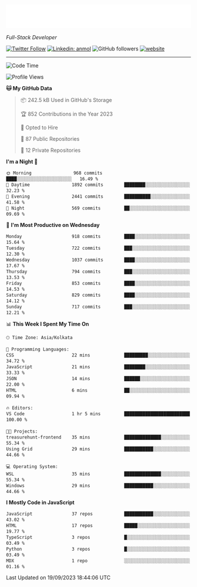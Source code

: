 <!-- START:readme-typing -->
<img src="readme-typing.svg" />
<!-- END:readme-typing -->

<p><em>Full-Stack Developer</em></p>

[![Twitter Follow](https://img.shields.io/twitter/follow/tonalmathew?style=flat)](https://twitter.com/intent/follow?screen_name=tonalmathew)
[![Linkedin: anmol](https://img.shields.io/badge/tonal-mathew?style=flat-square&logo=Linkedin&logoColor=white&link=https://www.linkedin.com/in/tonal-mathew/)](https://www.linkedin.com/in/tonal-mathew/)
![GitHub followers](https://img.shields.io/github/followers/tonalmathew?label=Follow&style=social)
[![website](https://img.shields.io/badge/Website-46a2f1.svg?&style=flat-square&logo=Google-Chrome&logoColor=white&link=http://tonalmathew.github.io/)](http://tonalmathew.github.io/)

---
<!--START_SECTION:waka-->
![Code Time](http://img.shields.io/badge/Code%20Time-1%2C184%20hrs%2019%20mins-blue)

![Profile Views](http://img.shields.io/badge/Profile%20Views-0-blue)

**🐱 My GitHub Data** 

> 📦 242.5 kB Used in GitHub's Storage 
 > 
> 🏆 852 Contributions in the Year 2023
 > 
> 💼 Opted to Hire
 > 
> 📜 87 Public Repositories 
 > 
> 🔑 12 Private Repositories 
 > 
**I'm a Night 🦉** 

```text
🌞 Morning                968 commits         ████░░░░░░░░░░░░░░░░░░░░░   16.49 % 
🌆 Daytime                1892 commits        ████████░░░░░░░░░░░░░░░░░   32.23 % 
🌃 Evening                2441 commits        ██████████░░░░░░░░░░░░░░░   41.58 % 
🌙 Night                  569 commits         ██░░░░░░░░░░░░░░░░░░░░░░░   09.69 % 
```
📅 **I'm Most Productive on Wednesday** 

```text
Monday                   918 commits         ████░░░░░░░░░░░░░░░░░░░░░   15.64 % 
Tuesday                  722 commits         ███░░░░░░░░░░░░░░░░░░░░░░   12.30 % 
Wednesday                1037 commits        ████░░░░░░░░░░░░░░░░░░░░░   17.67 % 
Thursday                 794 commits         ███░░░░░░░░░░░░░░░░░░░░░░   13.53 % 
Friday                   853 commits         ████░░░░░░░░░░░░░░░░░░░░░   14.53 % 
Saturday                 829 commits         ████░░░░░░░░░░░░░░░░░░░░░   14.12 % 
Sunday                   717 commits         ███░░░░░░░░░░░░░░░░░░░░░░   12.21 % 
```


📊 **This Week I Spent My Time On** 

```text
🕑︎ Time Zone: Asia/Kolkata

💬 Programming Languages: 
CSS                      22 mins             █████████░░░░░░░░░░░░░░░░   34.72 % 
JavaScript               21 mins             ████████░░░░░░░░░░░░░░░░░   33.33 % 
JSON                     14 mins             ██████░░░░░░░░░░░░░░░░░░░   22.00 % 
HTML                     6 mins              ██░░░░░░░░░░░░░░░░░░░░░░░   09.94 % 

🔥 Editors: 
VS Code                  1 hr 5 mins         █████████████████████████   100.00 % 

🐱‍💻 Projects: 
treasurehunt-frontend    35 mins             ██████████████░░░░░░░░░░░   55.34 % 
Using Grid               29 mins             ███████████░░░░░░░░░░░░░░   44.66 % 

💻 Operating System: 
WSL                      35 mins             ██████████████░░░░░░░░░░░   55.34 % 
Windows                  29 mins             ███████████░░░░░░░░░░░░░░   44.66 % 
```

**I Mostly Code in JavaScript** 

```text
JavaScript               37 repos            ███████████░░░░░░░░░░░░░░   43.02 % 
HTML                     17 repos            █████░░░░░░░░░░░░░░░░░░░░   19.77 % 
TypeScript               3 repos             █░░░░░░░░░░░░░░░░░░░░░░░░   03.49 % 
Python                   3 repos             █░░░░░░░░░░░░░░░░░░░░░░░░   03.49 % 
MDX                      1 repo              ░░░░░░░░░░░░░░░░░░░░░░░░░   01.16 % 
```




 Last Updated on 19/09/2023 18:44:06 UTC
<!--END_SECTION:waka-->
